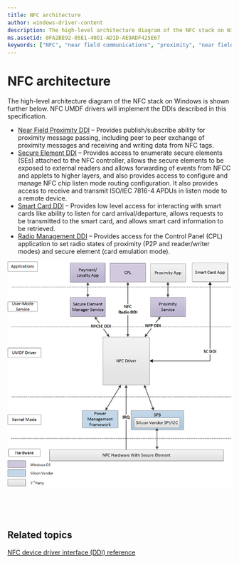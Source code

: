 ```yaml
---
title: NFC architecture
author: windows-driver-content
description: The high-level architecture diagram of the NFC stack on Windows is shown further below. NFC UMDF drivers will implement the DDIs described in this specification.
ms.assetid: 0FA2BE92-05E1-40D1-AD1D-AE9ADF425E67
keywords: ["NFC", "near field communications", "proximity", "near field proximity", "NFP"]
---
```


# NFC architecture


The high-level architecture diagram of the NFC stack on Windows is shown further below. NFC UMDF drivers will implement the DDIs described in this specification.

-   [Near Field Proximity DDI](https://msdn.microsoft.com/library/windows/hardware/jj866056) – Provides publish/subscribe ability for proximity message passing, including peer to peer exchange of proximity messages and receiving and writing data from NFC tags.
-   [Secure Element DDI](https://msdn.microsoft.com/library/windows/hardware/dn905485) – Provides access to enumerate secure elements (SEs) attached to the NFC controller, allows the secure elements to be exposed to external readers and allows forwarding of events from NFCC and applets to higher layers, and also provides access to configure and manage NFC chip listen mode routing configuration. It also provides access to receive and transmit ISO/IEC 7816-4 APDUs in listen mode to a remote device.
-   [Smart Card DDI](https://msdn.microsoft.com/library/windows/hardware/dn905601) – Provides low level access for interacting with smart cards like ability to listen for card arrival/departure, allows requests to be transmitted to the smart card, and allows smart card information to be retrieved.
-   [Radio Management DDI](https://msdn.microsoft.com/library/windows/hardware/dn905577) – Provides access for the Control Panel (CPL) application to set radio states of proximity (P2P and reader/writer modes) and secure element (card emulation mode).

![A flowchart describing the NFC stack starting from Applications at the top, User mode services, UMDF Drivers, Kernel Mode, then Hardware at the bottom.](images/nfcarchitecture.png)

 

 
## Related topics
 [NFC device driver interface (DDI) reference](https://msdn.microsoft.com/library/windows/hardware/mt715815)  
 
